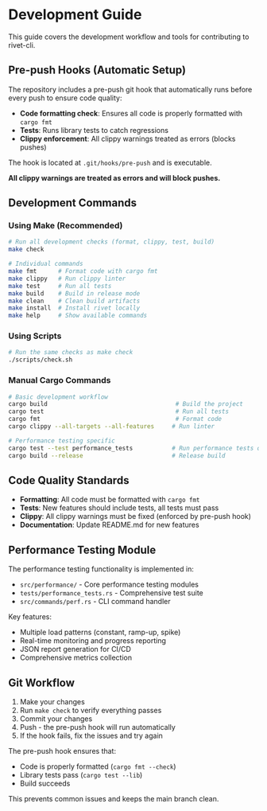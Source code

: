 # Development Guide

This guide covers the development workflow and tools for contributing to rivet-cli.

## Pre-push Hooks (Automatic Setup)

The repository includes a pre-push git hook that automatically runs before every push to ensure code quality:

- **Code formatting check**: Ensures all code is properly formatted with `cargo fmt`
- **Tests**: Runs library tests to catch regressions
- **Clippy enforcement**: All clippy warnings treated as errors (blocks pushes)

The hook is located at `.git/hooks/pre-push` and is executable.

**All clippy warnings are treated as errors and will block pushes.**

## Development Commands

### Using Make (Recommended)

```bash
# Run all development checks (format, clippy, test, build)
make check

# Individual commands
make fmt      # Format code with cargo fmt
make clippy   # Run clippy linter
make test     # Run all tests
make build    # Build in release mode
make clean    # Clean build artifacts
make install  # Install rivet locally
make help     # Show available commands
```

### Using Scripts

```bash
# Run the same checks as make check
./scripts/check.sh
```

### Manual Cargo Commands

```bash
# Basic development workflow
cargo build                                    # Build the project
cargo test                                     # Run all tests
cargo fmt                                      # Format code
cargo clippy --all-targets --all-features     # Run linter

# Performance testing specific
cargo test --test performance_tests           # Run performance tests only
cargo build --release                         # Release build
```

## Code Quality Standards

- **Formatting**: All code must be formatted with `cargo fmt`
- **Tests**: New features should include tests, all tests must pass
- **Clippy**: All clippy warnings must be fixed (enforced by pre-push hook)
- **Documentation**: Update README.md for new features

## Performance Testing Module

The performance testing functionality is implemented in:
- `src/performance/` - Core performance testing modules
- `tests/performance_tests.rs` - Comprehensive test suite
- `src/commands/perf.rs` - CLI command handler

Key features:
- Multiple load patterns (constant, ramp-up, spike)
- Real-time monitoring and progress reporting
- JSON report generation for CI/CD
- Comprehensive metrics collection

## Git Workflow

1. Make your changes
2. Run `make check` to verify everything passes
3. Commit your changes
4. Push - the pre-push hook will run automatically
5. If the hook fails, fix the issues and try again

The pre-push hook ensures that:
- Code is properly formatted (`cargo fmt --check`)
- Library tests pass (`cargo test --lib`)
- Build succeeds

This prevents common issues and keeps the main branch clean.